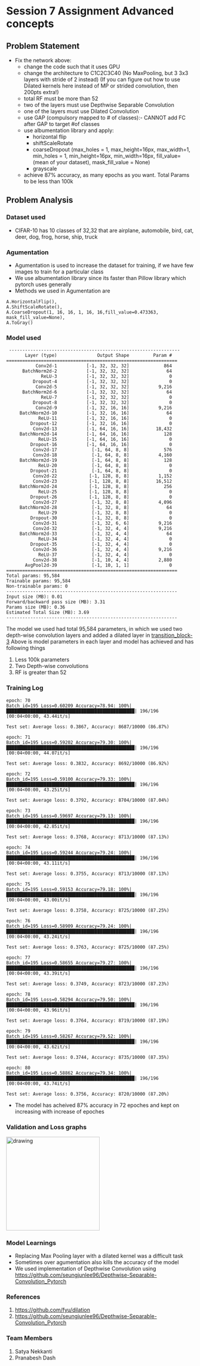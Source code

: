 # Session 7 Assignment Advanced concepts

## Problem Statement
- Fix the network above:
  - change the code such that it uses GPU
  - change the architecture to C1C2C3C40 (No MaxPooling, but 3 3x3 layers with stride of 2 instead) (If you can figure out how to use Dilated kernels here instead of MP or strided convolution, then 200pts extra!)
  - total RF must be more than 52
  - two of the layers must use Depthwise Separable Convolution
  - one of the layers must use Dilated Convolution
  - use GAP (compulsory mapped to # of classes):- CANNOT add FC after GAP to target #of classes 
  - use albumentation library and apply:
      - horizontal flip
      - shiftScaleRotate 
      - coarseDropout (max_holes = 1, max_height=16px, max_width=1, min_holes = 1, min_height=16px, min_width=16px, fill_value=(mean of your dataset), mask_fill_value = None)
      - grayscale
  - achieve 87% accuracy, as many epochs as you want. Total Params to be less than 100k
  
## Problem Analysis

### Dataset used

- CIFAR-10 has 10 classes of 32,32 that are airplane, automobile, bird, cat, deer, dog, frog, horse, ship, truck

### Agumentation
- Agumentation is used to increase the dataset for training, if we have few images to train for a particular class
- We use albumentation library since its faster than Pillow library which pytorch uses generally
- Methods we used in Agumentation are

```
A.HorizontalFlip(),
A.ShiftScaleRotate(),
A.CoarseDropout(1, 16, 16, 1, 16, 16,fill_value=0.473363, mask_fill_value=None),
A.ToGray()
```

### Model used
  
 ```
  ----------------------------------------------------------------
        Layer (type)               Output Shape         Param #
================================================================
            Conv2d-1           [-1, 32, 32, 32]             864
       BatchNorm2d-2           [-1, 32, 32, 32]              64
              ReLU-3           [-1, 32, 32, 32]               0
           Dropout-4           [-1, 32, 32, 32]               0
            Conv2d-5           [-1, 32, 32, 32]           9,216
       BatchNorm2d-6           [-1, 32, 32, 32]              64
              ReLU-7           [-1, 32, 32, 32]               0
           Dropout-8           [-1, 32, 32, 32]               0
            Conv2d-9           [-1, 32, 16, 16]           9,216
      BatchNorm2d-10           [-1, 32, 16, 16]              64
             ReLU-11           [-1, 32, 16, 16]               0
          Dropout-12           [-1, 32, 16, 16]               0
           Conv2d-13           [-1, 64, 16, 16]          18,432
      BatchNorm2d-14           [-1, 64, 16, 16]             128
             ReLU-15           [-1, 64, 16, 16]               0
          Dropout-16           [-1, 64, 16, 16]               0
           Conv2d-17             [-1, 64, 8, 8]             576
           Conv2d-18             [-1, 64, 8, 8]           4,160
      BatchNorm2d-19             [-1, 64, 8, 8]             128
             ReLU-20             [-1, 64, 8, 8]               0
          Dropout-21             [-1, 64, 8, 8]               0
           Conv2d-22            [-1, 128, 8, 8]           1,152
           Conv2d-23            [-1, 128, 8, 8]          16,512
      BatchNorm2d-24            [-1, 128, 8, 8]             256
             ReLU-25            [-1, 128, 8, 8]               0
          Dropout-26            [-1, 128, 8, 8]               0
           Conv2d-27             [-1, 32, 8, 8]           4,096
      BatchNorm2d-28             [-1, 32, 8, 8]              64
             ReLU-29             [-1, 32, 8, 8]               0
          Dropout-30             [-1, 32, 8, 8]               0
           Conv2d-31             [-1, 32, 6, 6]           9,216
           Conv2d-32             [-1, 32, 4, 4]           9,216
      BatchNorm2d-33             [-1, 32, 4, 4]              64
             ReLU-34             [-1, 32, 4, 4]               0
          Dropout-35             [-1, 32, 4, 4]               0
           Conv2d-36             [-1, 32, 4, 4]           9,216
             ReLU-37             [-1, 32, 4, 4]               0
           Conv2d-38             [-1, 10, 4, 4]           2,880
        AvgPool2d-39             [-1, 10, 1, 1]               0
================================================================
Total params: 95,584
Trainable params: 95,584
Non-trainable params: 0
----------------------------------------------------------------
Input size (MB): 0.01
Forward/backward pass size (MB): 3.31
Params size (MB): 0.36
Estimated Total Size (MB): 3.69
----------------------------------------------------------------
```

The model we used had total 95,584 parameters, in which we used two depth-wise convolution layers and added a dilated layer in [transition_block-3](https://github.com/satyaNekkantiCompVison/ExtensiveVisionAI/blob/main/S7_AdvancedConcept/model/model.py#L74)
Above is model parameters in each layer and model has achieved and has following things
1. Less 100k parameters
2. Two Depth-wise convolutions
3. RF is greater than 52

### Training Log

```
epoch: 70
Batch_id=195 Loss=0.60209 Accuracy=78.94: 100%|████████████████████████████████████████████████| 196/196 [00:04<00:00, 43.44it/s]

Test set: Average loss: 0.3867, Accuracy: 8687/10000 (86.87%)

epoch: 71
Batch_id=195 Loss=0.59202 Accuracy=79.30: 100%|████████████████████████████████████████████████| 196/196 [00:04<00:00, 44.07it/s]

Test set: Average loss: 0.3832, Accuracy: 8692/10000 (86.92%)

epoch: 72
Batch_id=195 Loss=0.59100 Accuracy=79.33: 100%|████████████████████████████████████████████████| 196/196 [00:04<00:00, 43.25it/s]

Test set: Average loss: 0.3792, Accuracy: 8704/10000 (87.04%)

epoch: 73
Batch_id=195 Loss=0.59697 Accuracy=79.13: 100%|████████████████████████████████████████████████| 196/196 [00:04<00:00, 42.85it/s]

Test set: Average loss: 0.3768, Accuracy: 8713/10000 (87.13%)

epoch: 74
Batch_id=195 Loss=0.59244 Accuracy=79.24: 100%|████████████████████████████████████████████████| 196/196 [00:04<00:00, 43.11it/s]

Test set: Average loss: 0.3755, Accuracy: 8713/10000 (87.13%)

epoch: 75
Batch_id=195 Loss=0.59153 Accuracy=79.18: 100%|████████████████████████████████████████████████| 196/196 [00:04<00:00, 43.00it/s]

Test set: Average loss: 0.3758, Accuracy: 8725/10000 (87.25%)

epoch: 76
Batch_id=195 Loss=0.58909 Accuracy=79.24: 100%|████████████████████████████████████████████████| 196/196 [00:04<00:00, 43.24it/s]

Test set: Average loss: 0.3763, Accuracy: 8725/10000 (87.25%)

epoch: 77
Batch_id=195 Loss=0.58655 Accuracy=79.27: 100%|████████████████████████████████████████████████| 196/196 [00:04<00:00, 43.39it/s]

Test set: Average loss: 0.3749, Accuracy: 8723/10000 (87.23%)

epoch: 78
Batch_id=195 Loss=0.58294 Accuracy=79.50: 100%|████████████████████████████████████████████████| 196/196 [00:04<00:00, 43.96it/s]

Test set: Average loss: 0.3764, Accuracy: 8719/10000 (87.19%)

epoch: 79
Batch_id=195 Loss=0.58267 Accuracy=79.52: 100%|████████████████████████████████████████████████| 196/196 [00:04<00:00, 43.62it/s]

Test set: Average loss: 0.3744, Accuracy: 8735/10000 (87.35%)

epoch: 80
Batch_id=195 Loss=0.58862 Accuracy=79.34: 100%|████████████████████████████████████████████████| 196/196 [00:04<00:00, 43.74it/s]

Test set: Average loss: 0.3756, Accuracy: 8720/10000 (87.20%)
```
- The model has acheived 87% accuracy in 72 epoches and kept on increasing with increase of epoches

### Validation and Loss graphs

<p float="center">
  <img src="images/validation_loss.png" alt="drawing" height="250">
</p>

### Model Learnings
- Replacing Max Pooling layer with a dilated kernel was a difficult task
- Sometimes over agumentation also kills the accuracy of the model
- We used implementation of Depthwise Convolution using https://github.com/seungjunlee96/Depthwise-Separable-Convolution_Pytorch


### References
1. https://github.com/fyu/dilation 
2. https://github.com/seungjunlee96/Depthwise-Separable-Convolution_Pytorch

### Team Members
1. Satya Nekkanti
2. Pranabesh Dash



